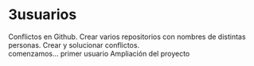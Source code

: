 # 3usuarios
Conflictos en Github. Crear varios repositorios con nombres de distintas personas. 
Crear y solucionar conflictos.  
comenzamos...
primer usuario
Ampliación del proyecto